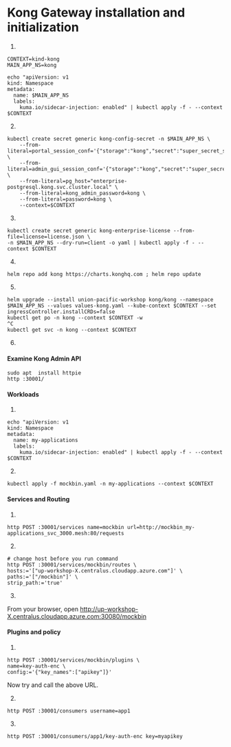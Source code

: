 # Kong Gateway installation and initialization

1.

```
CONTEXT=kind-kong
MAIN_APP_NS=kong

echo "apiVersion: v1
kind: Namespace
metadata:
  name: $MAIN_APP_NS
  labels:
    kuma.io/sidecar-injection: enabled" | kubectl apply -f - --context $CONTEXT
```

2.

```
kubectl create secret generic kong-config-secret -n $MAIN_APP_NS \
    --from-literal=portal_session_conf='{"storage":"kong","secret":"super_secret_salt_string","cookie_name":"portal_session","cookie_samesite":"off","cookie_secure":false}' \
    --from-literal=admin_gui_session_conf='{"storage":"kong","secret":"super_secret_salt_string","cookie_name":"admin_session","cookie_samesite":"off","cookie_secure":false}' \
    --from-literal=pg_host="enterprise-postgresql.kong.svc.cluster.local" \
    --from-literal=kong_admin_password=kong \
    --from-literal=password=kong \
    --context=$CONTEXT
```

3.

```
kubectl create secret generic kong-enterprise-license --from-file=license=license.json \
-n $MAIN_APP_NS --dry-run=client -o yaml | kubectl apply -f - --context $CONTEXT
```

4.

```
helm repo add kong https://charts.konghq.com ; helm repo update
```

5.

```
helm upgrade --install union-pacific-workshop kong/kong --namespace $MAIN_APP_NS --values values-kong.yaml --kube-context $CONTEXT --set ingressController.installCRDs=false
kubectl get po -n kong --context $CONTEXT -w
^C
kubectl get svc -n kong --context $CONTEXT
```

6.

#### Examine Kong Admin API
```
sudo apt  install httpie
http :30001/
```

#### Workloads

1.

```
echo "apiVersion: v1
kind: Namespace
metadata:
  name: my-applications
  labels:
    kuma.io/sidecar-injection: enabled" | kubectl apply -f - --context $CONTEXT
```
2.

```
kubectl apply -f mockbin.yaml -n my-applications --context $CONTEXT
```

#### Services and Routing
1.
```
http POST :30001/services name=mockbin url=http://mockbin_my-applications_svc_3000.mesh:80/requests
```

2.

```
# change host before you run command
http POST :30001/services/mockbin/routes \
hosts:='["up-workshop-X.centralus.cloudapp.azure.com"]' \
paths:='["/mockbin"]' \
strip_path:='true'
```

3.
From your browser, open http://up-workshop-X.centralus.cloudapp.azure.com:30080/mockbin

#### Plugins and policy
1.
```
http POST :30001/services/mockbin/plugins \
name=key-auth-enc \
config:='{"key_names":["apikey"]}'
```

Now try and call the above URL.

2.
```
http POST :30001/consumers username=app1
```
3.
```
http POST :30001/consumers/app1/key-auth-enc key=myapikey
```
